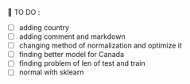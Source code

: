 
  :memo: TO DO :
  - [ ] adding country
  - [ ] adding comment and markdown
  - [ ] changing method of normalization and optimize it
  - [ ] finding better model for Canada
  - [ ] finding problem of len of test and train
  - [ ] normal with sklearn
